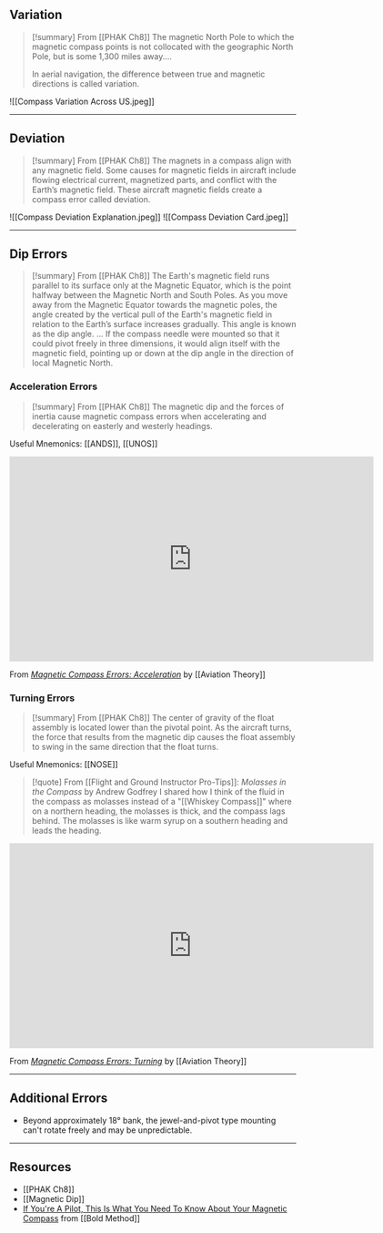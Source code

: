 ## Variation
> [!summary] From [[PHAK Ch8]]
> The magnetic North Pole to which the magnetic compass points is not collocated with the geographic North Pole, but is some 1,300 miles away....
> 
> In aerial navigation, the difference between true and magnetic directions is called variation.

![[Compass Variation Across US.jpeg]]

---

## Deviation
> [!summary] From [[PHAK Ch8]]
> The magnets in a compass align with any magnetic field. Some causes for magnetic fields in aircraft include flowing electrical current, magnetized parts, and conflict with the Earth’s magnetic field. These aircraft magnetic fields create a compass error called deviation.

![[Compass Deviation Explanation.jpeg]]
![[Compass Deviation Card.jpeg]]

---

## Dip Errors
> [!summary] From [[PHAK Ch8]]
> The Earth's magnetic field runs parallel to its surface only at the Magnetic Equator, which is the point halfway between the Magnetic North and South Poles. As you move away from the Magnetic Equator towards the magnetic poles, the angle created by the vertical pull of the Earth's magnetic field in relation to the Earth’s surface increases gradually. This angle is known as the dip angle.
> ...
> If the compass needle were mounted so that it could pivot freely in three dimensions, it would align itself with the magnetic field, pointing up or down at the dip angle in the direction of local Magnetic North.
> 
> 

### Acceleration Errors
> [!summary] From [[PHAK Ch8]]
> The magnetic dip and the forces of inertia cause magnetic compass errors when accelerating and decelerating on easterly and westerly headings.

Useful Mnemonics: [[ANDS]], [[UNOS]]

<iframe id="ytplayer" type="text/html" width="640" height="360" src="https://youtube.com/embed/UvhooB--P2s"  frameborder="0"></iframe>

From *[Magnetic Compass Errors: Acceleration](https://www.youtube.com/watch?v=UvhooB--P2s)* by [[Aviation Theory]]

### Turning Errors
> [!summary] From [[PHAK Ch8]]
> The center of gravity of the float assembly is located lower than the pivotal point. As the aircraft turns, the force that results from the magnetic dip causes the float assembly to swing in the same direction that the float turns.

Useful Mnemonics: [[NOSE]]

> [!quote] From [[Flight and Ground Instructor Pro-Tips]]: *Molasses in the Compass* by Andrew Godfrey 
> I shared how I think of the fluid in the compass as molasses instead of a "[[Whiskey Compass]]" where on a northern heading, the molasses is thick, and the compass lags behind. The molasses is like warm syrup on a southern heading and leads the heading.

<iframe id="ytplayer" type="text/html" width="640" height="360" src="https://youtube.com/embed/GxnvoRG6MDg"  frameborder="0"></iframe>

From *[Magnetic Compass Errors: Turning](https://www.youtube.com/watch?v=GxnvoRG6MDg)* by [[Aviation Theory]]

---

## Additional Errors
- Beyond approximately 18° bank, the jewel-and-pivot type mounting can't rotate freely and may be unpredictable.

---

## Resources
- [[PHAK Ch8]]
- [[Magnetic Dip]]
- [If You're A Pilot, This Is What You Need To Know About Your Magnetic Compass](https://www.boldmethod.com/blog/learn-to-fly/aircraft-systems/how-your-magnetic-compass-works/) from [[Bold Method]]